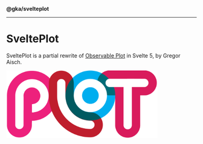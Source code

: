 **@gka/svelteplot**

---

# SveltePlot

SveltePlot is a partial rewrite of [Observable Plot](https://github.com/observablehq/plot) in Svelte 5, by Gregor Aisch.

<img src="_media/logo.png" alt="logo" width="400" />
